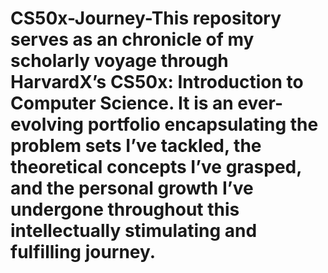 # CS50x-Journey-This repository serves as an  chronicle of my scholarly voyage through HarvardX’s CS50x: Introduction to Computer Science. It is an ever-evolving portfolio encapsulating the problem sets I’ve tackled, the theoretical concepts I’ve grasped, and the personal growth I’ve undergone throughout this intellectually stimulating and fulfilling journey.
